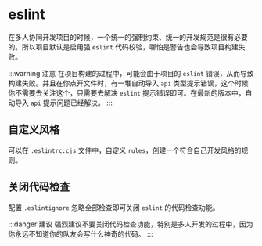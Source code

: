 # eslint

在多人协同开发项目的时候，一个统一的强制约束、统一的开发规范是很有必要的。所以项目默认是启用强 `eslint` 代码校验，哪怕是警告也会导致项目构建失败。

:::warning 注意
在项目构建的过程中，可能会由于项目的 `eslint` 错误，从而导致构建失败。并且在你点开文件时，有一堆自动导入 `api` 类型提示错误，这个时候你不需要去关注这个，只需要去解决 `eslint` 提示错误即可。在最新的版本中，自动导入 `api` 提示问题已经解决。
:::

## 自定义风格

可以在 `.eslintrc.cjs` 文件中，自定义 `rules`，创建一个符合自己开发风格的规则。

## 关闭代码检查

配置 `.eslintignore` 忽略全部检查即可关闭 `eslint` 的代码检查功能。

:::danger 建议
强烈建议不要关闭代码检查功能，特别是多人开发的过程中，因为你永远不知道你的队友会写什么神奇的代码。
:::
